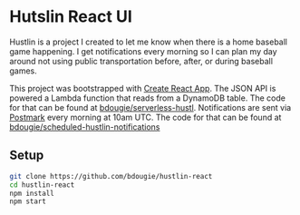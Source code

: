 # Hutslin React UI
Hustlin is a project I created to let me know when there is a home baseball game happening. I get notifications every morning so I can plan my day around not using public transportation before, after, or during baseball games. 

This project was bootstrapped with [Create React App](https://github.com/facebookincubator/create-react-app). The JSON API is powered a Lambda function that reads from a DynamoDB table. The code for that can be found at [bdougie/serverless-hustl](https://github.com/bdougie/serverless-hustl). Notifications are sent via [Postmark](https://postmarkapp.com/) every morning at 10am UTC. The code for that can be found at [bdougie/scheduled-hustlin-notifications](https://github.com/bdougie/scheduled-hustlin-notifications)

## Setup

```sh
git clone https://github.com/bdougie/hustlin-react
cd hustlin-react
npm install
npm start
```
